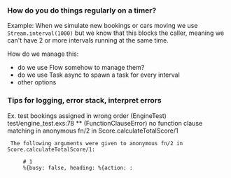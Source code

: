 ### How do you do things regularly on a timer?

Example:
When we simulate new bookings or cars moving we use `Stream.interval(1000)` but we know that this blocks the caller, meaning we can't have 2 or more intervals running at the same time.

How do we manage this:

- do we use Flow somehow to manage them?
- do we use Task async to spawn a task for every interval
- other options

### Tips for logging, error stack, interpret errors

Ex. test bookings assigned in wrong order (EngineTest)
test/engine_test.exs:78
\*\* (FunctionClauseError) no function clause matching in anonymous fn/2 in Score.calculateTotalScore/1

     The following arguments were given to anonymous fn/2 in Score.calculateTotalScore/1:

         # 1
         %{busy: false, heading: %{action: :
